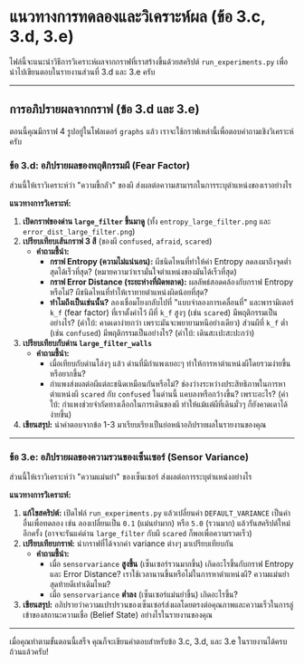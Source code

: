 # แนวทางการทดลองและวิเคราะห์ผล (ข้อ 3.c, 3.d, 3.e)

ไฟล์นี้จะแนะนำวิธีการวิเคราะห์ผลจากกราฟที่เราสร้างขึ้นด้วยสคริปต์ `run_experiments.py` เพื่อนำไปเขียนตอบในรายงานส่วนที่ 3.d และ 3.e ครับ

---

## การอภิปรายผลจากกราฟ (ข้อ 3.d และ 3.e)

ตอนนี้คุณมีกราฟ 4 รูปอยู่ในโฟลเดอร์ `graphs` แล้ว เราจะใช้กราฟเหล่านี้เพื่อตอบคำถามเชิงวิเคราะห์ครับ

### **ข้อ 3.d: อภิปรายผลของพฤติกรรมผี (Fear Factor)**

ส่วนนี้ให้เราวิเคราะห์ว่า "ความขี้กลัว" ของผี ส่งผลต่อความสามารถในการระบุตำแหน่งของเราอย่างไร

**แนวทางการวิเคราะห์:**
1.  **เปิดกราฟของด่าน `large_filter` ขึ้นมาดู** (ทั้ง `entropy_large_filter.png` และ `error_dist_large_filter.png`)
2.  **เปรียบเทียบเส้นกราฟ 3 สี** (ของผี `confused`, `afraid`, `scared`)
    *   **คำถามชี้นำ:**
        *   **กราฟ Entropy (ความไม่แน่นอน):** ผีชนิดไหนที่ทำให้ค่า Entropy ลดลงมาถึงจุดต่ำสุดได้เร็วที่สุด? (หมายความว่าเรามั่นใจตำแหน่งของมันได้เร็วที่สุด)
        *   **กราฟ Error Distance (ระยะห่างที่ผิดพลาด):** ผลลัพธ์สอดคล้องกับกราฟ Entropy หรือไม่? ผีชนิดไหนที่ทำให้เราทายตำแหน่งผิดน้อยที่สุด?
        *   **ทำไมถึงเป็นเช่นนั้น?** ลองเชื่อมโยงกลับไปที่ "แบบจำลองการเคลื่อนที่" และพารามิเตอร์ `k_f` (fear factor) ที่เราตั้งค่าไว้ ผีที่ `k_f` สูงๆ (เช่น `scared`) มีพฤติกรรมเป็นอย่างไร? (คำใบ้: คาดเดาง่ายกว่า เพราะมันจะพยายามหนีอย่างเดียว) ส่วนผีที่ `k_f` ต่ำ (เช่น `confused`) มีพฤติกรรมเป็นอย่างไร? (คำใบ้: เดินสะเปะสะปะกว่า)
3.  **เปรียบเทียบกับด่าน `large_filter_walls`**
    *   **คำถามชี้นำ:**
        *   เมื่อเทียบกับด่านโล่งๆ แล้ว ด่านที่มีกำแพงเยอะๆ ทำให้การหาตำแหน่งผีโดยรวมง่ายขึ้นหรือยากขึ้น?
        *   กำแพงส่งผลต่อผีแต่ละชนิดเหมือนกันหรือไม่? ช่องว่างระหว่างประสิทธิภาพในการหาตำแหน่งผี `scared` กับ `confused` ในด่านนี้ แคบลงหรือกว้างขึ้น? เพราะอะไร? (คำใบ้: กำแพงช่วยจำกัดทางเลือกในการเดินของผี ทำให้แม้แต่ผีที่เดินมั่วๆ ก็ยังคาดเดาได้ง่ายขึ้น)
4.  **เขียนสรุป:** นำคำตอบจากข้อ 1-3 มาเรียบเรียงเป็นย่อหน้าอภิปรายผลในรายงานของคุณ

---

### **ข้อ 3.e: อภิปรายผลของความรวนของเซ็นเซอร์ (Sensor Variance)**

ส่วนนี้ให้เราวิเคราะห์ว่า "ความแม่นยำ" ของเซ็นเซอร์ ส่งผลต่อการระบุตำแหน่งอย่างไร

**แนวทางการวิเคราะห์:**
1.  **แก้ไขสคริปต์:** เปิดไฟล์ `run_experiments.py` แล้วเปลี่ยนค่า `DEFAULT_VARIANCE` เป็นค่าอื่นเพื่อทดลอง เช่น ลองเปลี่ยนเป็น `0.1` (แม่นยำมาก) หรือ `5.0` (รวนมาก) แล้วรันสคริปต์ใหม่อีกครั้ง (อาจจะรันแค่ด่าน `large_filter` กับผี `scared` ก็พอเพื่อความรวดเร็ว)
2.  **เปรียบเทียบกราฟ:** นำกราฟที่ได้จากค่า variance ต่างๆ มาเปรียบเทียบกัน
    *   **คำถามชี้นำ:**
        *   เมื่อ `sensorvariance` **สูงขึ้น** (เซ็นเซอร์รวนมากขึ้น) เกิดอะไรขึ้นกับกราฟ Entropy และ Error Distance? เราใช้เวลานานขึ้นหรือไม่ในการหาตำแหน่งผี? ความแม่นยำสุดท้ายดีเท่าเดิมไหม?
        *   เมื่อ `sensorvariance` **ต่ำลง** (เซ็นเซอร์แม่นยำขึ้น) เกิดอะไรขึ้น?
3.  **เขียนสรุป:** อภิปรายว่าความแปรปรวนของเซ็นเซอร์ส่งผลโดยตรงต่อคุณภาพและความเร็วในการลู่เข้าของสถานะความเชื่อ (Belief State) อย่างไรในรายงานของคุณ

---

เมื่อคุณทำตามขั้นตอนนี้เสร็จ คุณก็จะเขียนคำตอบสำหรับข้อ 3.c, 3.d, และ 3.e ในรายงานได้ครบถ้วนแล้วครับ!